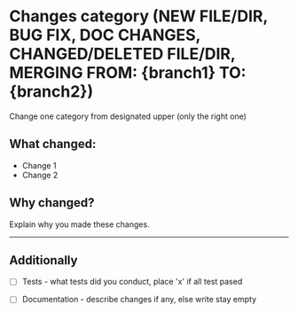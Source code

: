 # Changes category (NEW FILE/DIR, BUG FIX, DOC CHANGES, CHANGED/DELETED FILE/DIR, MERGING FROM: {branch1} TO: {branch2})

Change one category from designated upper (only the right one)

## What changed:
- Change 1
- Change 2

## Why changed?
Explain why you made these changes.

---

## Additionally
- [ ] Tests - what tests did you conduct, place 'x' if all test pased
- [ ] Documentation - describe changes if any, else write stay empty

